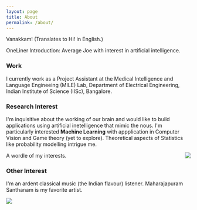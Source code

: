 ```yaml
---
layout: page
title: About
permalink: /about/
---
```


Vanakkam! (Translates to Hi! in English.) 

OneLiner Introduction: Average Joe with interest in artificial intelligence.

### Work
I currently work as a Project Assistant at the Medical Intelligence and Language Engineeing (MILE) Lab, Department of Electrical Engineering, Indian Institute of Science (IISc), Bangalore. 

### Research Interest

I'm inquisitive about the working of our brain and would like to build applications using artificial inetelligence that mimic the nous. I'm particularly interested **Machine Learning** with appplication in Computer Vision and Game theory (yet to explore). Theoretical aspects of Statistics like probability modelling intrigue me. 

A wordle of my interests.
<img style="float:right" src="https://cloud.githubusercontent.com/assets/10518311/5756215/130d8360-9cd3-11e4-8aa0-81d7a69203c5.jpg">

### Other Interest

I'm an ardent classical music (the Indian flavour) listener. Maharajapuram Santhanam is my favorite artist.

<img align="middle" src="/public/images/eagle.png"/>
